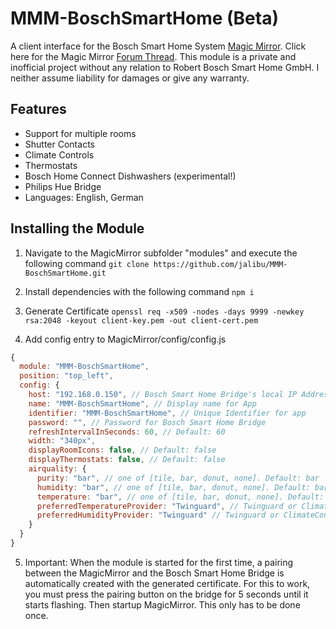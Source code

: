 # MMM-BoschSmartHome (Beta)
A client interface for the Bosch Smart Home System [Magic Mirror](https://magicmirror.builders/).
Click here for the Magic Mirror [Forum Thread](https://forum.magicmirror.builders/topic/14347/mmm-bsh-bosch-smart-home/).
This module is a private and inofficial project without any relation to Robert Bosch Smart Home GmbH. I neither assume liability for damages or give any warranty.


## Features
- Support for multiple rooms
- Shutter Contacts
- Climate Controls
- Thermostats
- Bosch Home Connect Dishwashers (experimental!)
- Philips Hue Bridge
- Languages: English, German

## Installing the Module
1) Navigate to the MagicMirror subfolder "modules" and execute the following command
`git clone https://github.com/jalibu/MMM-BoschSmartHome.git`

2) Install dependencies with the following command
`npm i`

3) Generate Certificate
`openssl req -x509 -nodes -days 9999 -newkey rsa:2048 -keyout client-key.pem -out client-cert.pem`

4) Add config entry to MagicMirror/config/config.js
```javascript
{
  module: "MMM-BoschSmartHome",
  position: "top_left",
  config: {
    host: "192.168.0.150", // Bosch Smart Home Bridge's local IP Address
    name: "MMM-BoschSmartHome", // Display name for App
    identifier: "MMM-BoschSmartHome", // Unique Identifier for app
    password: "", // Password for Bosch Smart Home Bridge
    refreshIntervalInSeconds: 60, // Default: 60
    width: "340px",
    displayRoomIcons: false, // Default: false
    displayThermostats: false, // Default: false
    airquality: {
      purity: "bar", // one of [tile, bar, donut, none]. Default: bar
      humidity: "bar", // one of [tile, bar, donut, none]. Default: bar
      temperature: "bar", // one of [tile, bar, donut, none]. Default: bar
      preferredTemperatureProvider: "Twinguard", // Twinguard or ClimateControl. Default: Twinguard, but falls back to CC
      preferredHumidityProvider: "Twinguard" // Twinguard or ClimateControl. Default: Twinguard, but falls back to CC
    }
  }
}
```
5) Important: When the module is started for the first time, a pairing between the MagicMirror and the Bosch Smart Home Bridge is automatically created with the generated certificate. For this to work, you must press the pairing button on the bridge for 5 seconds until it starts flashing. Then startup MagicMirror. This only has to be done once.
